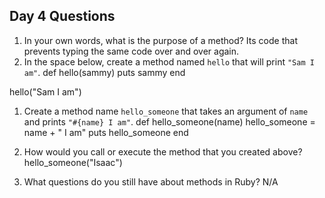 ## Day 4 Questions

1. In your own words, what is the purpose of a method?
Its code that prevents typing the same code over and over again.
1. In the space below, create a method named `hello` that will print `"Sam I am"`.
def hello(sammy)
  puts sammy
end

hello("Sam I am")
1. Create a method name `hello_someone` that takes an argument of `name` and prints `"#{name} I am"`.
def hello_someone(name)
  hello_someone = name + " I am"
  puts hello_someone
end

1. How would you call or execute the method that you created above?
hello_someone("Isaac")
1. What questions do you still have about methods in Ruby?
N/A
